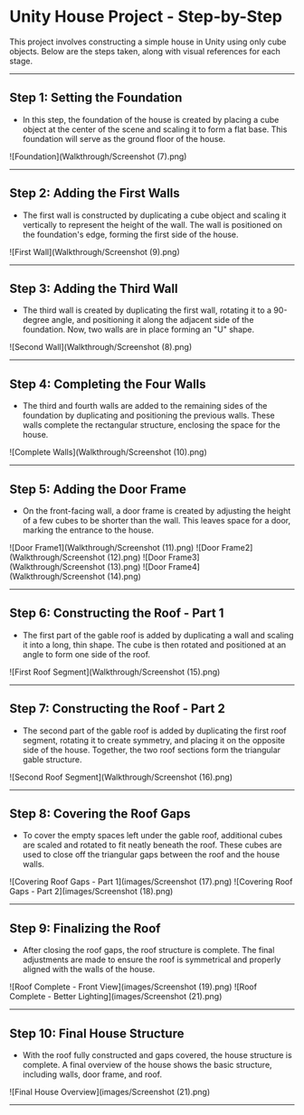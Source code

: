 # Unity House Project - Step-by-Step

This project involves constructing a simple house in Unity using only cube objects. Below are the steps taken, along with visual references for each stage.

---

## Step 1: Setting the Foundation
- In this step, the foundation of the house is created by placing a cube object at the center of the scene and scaling it to form a flat base. This foundation will serve as the ground floor of the house.

![Foundation](Walkthrough/Screenshot (7).png)

---

## Step 2: Adding the First Walls
- The first wall is constructed by duplicating a cube object and scaling it vertically to represent the height of the wall. The wall is positioned on the foundation's edge, forming the first side of the house.

![First Wall](Walkthrough/Screenshot (9).png)

---

## Step 3: Adding the Third Wall
- The third wall is created by duplicating the first wall, rotating it to a 90-degree angle, and positioning it along the adjacent side of the foundation. Now, two walls are in place forming an "U" shape.

![Second Wall](Walkthrough/Screenshot (8).png)

---

## Step 4: Completing the Four Walls
- The third and fourth walls are added to the remaining sides of the foundation by duplicating and positioning the previous walls. These walls complete the rectangular structure, enclosing the space for the house.

![Complete Walls](Walkthrough/Screenshot (10).png)

---

## Step 5: Adding the Door Frame
- On the front-facing wall, a door frame is created by adjusting the height of a few cubes to be shorter than the wall. This leaves space for a door, marking the entrance to the house.

![Door Frame1](Walkthrough/Screenshot (11).png)
![Door Frame2](Walkthrough/Screenshot (12).png)
![Door Frame3](Walkthrough/Screenshot (13).png)
![Door Frame4](Walkthrough/Screenshot (14).png)

---

## Step 6: Constructing the Roof - Part 1
- The first part of the gable roof is added by duplicating a wall and scaling it into a long, thin shape. The cube is then rotated and positioned at an angle to form one side of the roof.

![First Roof Segment](Walkthrough/Screenshot (15).png)

---

## Step 7: Constructing the Roof - Part 2
- The second part of the gable roof is added by duplicating the first roof segment, rotating it to create symmetry, and placing it on the opposite side of the house. Together, the two roof sections form the triangular gable structure.

![Second Roof Segment](Walkthrough/Screenshot (16).png)

---

## Step 8: Covering the Roof Gaps
- To cover the empty spaces left under the gable roof, additional cubes are scaled and rotated to fit neatly beneath the roof. These cubes are used to close off the triangular gaps between the roof and the house walls.

![Covering Roof Gaps - Part 1](images/Screenshot (17).png)
![Covering Roof Gaps - Part 2](images/Screenshot (18).png)

---

## Step 9: Finalizing the Roof
- After closing the roof gaps, the roof structure is complete. The final adjustments are made to ensure the roof is symmetrical and properly aligned with the walls of the house.

![Roof Complete - Front View](images/Screenshot (19).png)
![Roof Complete - Better Lighting](images/Screenshot (21).png)

---

## Step 10: Final House Structure
- With the roof fully constructed and gaps covered, the house structure is complete. A final overview of the house shows the basic structure, including walls, door frame, and roof.

![Final House Overview](images/Screenshot (21).png)

---
